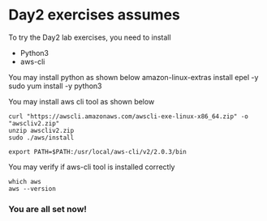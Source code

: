 # Day2 exercises assumes


To try the Day2 lab exercises, you need to install 
* Python3
* aws-cli

You may install python as shown below
	amazon-linux-extras install epel -y
	sudo yum install -y python3

You may install aws cli tool as shown below

	curl "https://awscli.amazonaws.com/awscli-exe-linux-x86_64.zip" -o "awscliv2.zip"
	unzip awscliv2.zip
	sudo ./aws/install

	export PATH=$PATH:/usr/local/aws-cli/v2/2.0.3/bin

You may verify if aws-cli tool is installed correctly

	which aws
	aws --version

### You are all set now!

